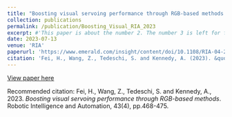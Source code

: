 ```yaml
---
title: "Boosting visual servoing performance through RGB-based methods. Robotic Intelligence and Automation"
collection: publications
permalink: /publication/Boosting_Visual_RIA_2023
excerpt: #'This paper is about the number 2. The number 3 is left for future work.'
date: 2023-07-13
venue: 'RIA'
paperurl: 'https://www.emerald.com/insight/content/doi/10.1108/RIA-04-2023-0049/full/html'
citation: 'Fei, H., Wang, Z., Tedeschi, S. and Kennedy, A. (2023). &quot;Boosting visual servoing performance through RGB-based methods. Robotic Intelligence and Automation.&quot; <i>Robotic Intelligence and Automation</i>, 43(4), pp.468-475..'
---
```


[View paper here](https://www.emerald.com/insight/content/doi/10.1108/RIA-04-2023-0049/full/html)

Recommended citation: Fei, H., Wang, Z., Tedeschi, S. and Kennedy, A., 2023. <i>Boosting visual servoing performance through RGB-based methods</i>. Robotic Intelligence and Automation, 43(4), pp.468-475.
